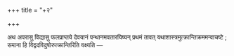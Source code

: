 +++
title = "+२"

+++

अथ अपरासु विद्यासु फलप्राप्तये देवयानं पन्थानमवतारयिष्यन् प्रथमं तावत् यथाशास्त्रमुत्क्रान्तिक्रममन्वाचष्टे ; समाना हि विद्वदविदुषोरुत्क्रान्तिरिति वक्ष्यति —
